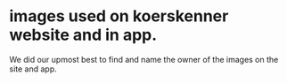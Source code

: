 # images used on koerskenner website and in app.
We did our upmost best to find and name the owner of the images on the site and app.
